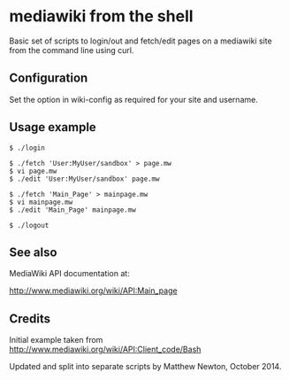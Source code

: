 mediawiki from the shell
========================

Basic set of scripts to login/out and fetch/edit pages on a mediawiki
site from the command line using curl.


Configuration
-------------

Set the option in wiki-config as required for your site and username.


Usage example
-------------

    $ ./login

    $ ./fetch 'User:MyUser/sandbox' > page.mw
    $ vi page.mw
    $ ./edit 'User:MyUser/sandbox' page.mw

    $ ./fetch 'Main_Page' > mainpage.mw
    $ vi mainpage.mw
    $ ./edit 'Main_Page' mainpage.mw

    $ ./logout


See also
--------

MediaWiki API documentation at:

  http://www.mediawiki.org/wiki/API:Main_page


Credits
-------

Initial example taken from http://www.mediawiki.org/wiki/API:Client_code/Bash

Updated and split into separate scripts by Matthew Newton, October 2014.

